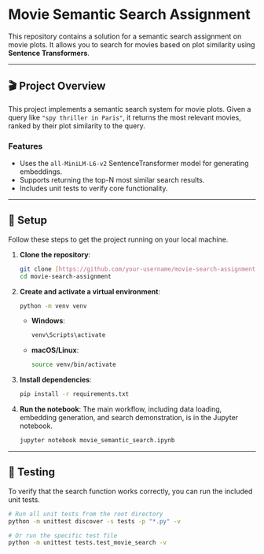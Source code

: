# Movie Semantic Search Assignment

This repository contains a solution for a semantic search assignment on movie plots. It allows you to search for movies based on plot similarity using **Sentence Transformers**.

---

## 🎬 Project Overview

This project implements a semantic search system for movie plots. Given a query like `"spy thriller in Paris"`, it returns the most relevant movies, ranked by their plot similarity to the query.

### Features

-   Uses the `all-MiniLM-L6-v2` SentenceTransformer model for generating embeddings.
-   Supports returning the top-N most similar search results.
-   Includes unit tests to verify core functionality.

---

## 🚀 Setup

Follow these steps to get the project running on your local machine.

1.  **Clone the repository**:
    ```bash
    git clone [https://github.com/your-username/movie-search-assignment.git](https://github.com/your-username/movie-search-assignment.git)
    cd movie-search-assignment
    ```

2.  **Create and activate a virtual environment**:
    ```bash
    python -m venv venv
    ```
    * **Windows**:
        ```bash
        venv\Scripts\activate
        ```
    * **macOS/Linux**:
        ```bash
        source venv/bin/activate
        ```

3.  **Install dependencies**:
    ```bash
    pip install -r requirements.txt
    ```

4.  **Run the notebook**:
    The main workflow, including data loading, embedding generation, and search demonstration, is in the Jupyter notebook.
    ```bash
    jupyter notebook movie_semantic_search.ipynb
    ```

---

## 🧪 Testing

To verify that the search function works correctly, you can run the included unit tests.

```bash
# Run all unit tests from the root directory
python -m unittest discover -s tests -p "*.py" -v

# Or run the specific test file
python -m unittest tests.test_movie_search -v
